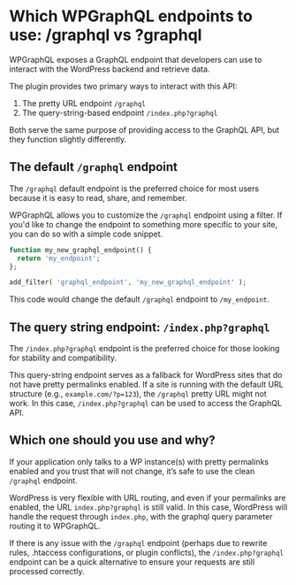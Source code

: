 # Which WPGraphQL endpoints to use: /graphql vs ?graphql

WPGraphQL exposes a GraphQL endpoint that developers can use to interact with the WordPress backend and retrieve data.

The plugin provides two primary ways to interact with this API:

1. The pretty URL endpoint `/graphql`
2. The query-string-based endpoint `/index.php?graphql`

Both serve the same purpose of providing access to the GraphQL API, but they function slightly differently.

## The default `/graphql` endpoint

The `/graphql` default endpoint is the preferred choice for most users because it is easy to read, share, and remember.

WPGraphQL allows you to customize the `/graphql` endpoint using a filter. If you'd like to change the endpoint to something more specific to your site, you can do so with a simple code snippet.

```php
function my_new_graphql_endpoint() {
  return 'my_endpoint';
};

add_filter( 'graphql_endpoint', 'my_new_graphql_endpoint' );
```
This code would change the default `/graphql` endpoint to `/my_endpoint`.

## The query string endpoint: `/index.php?graphql`

The `/index.php?graphql` endpoint is the preferred choice for those looking for stability and compatibility.

This query-string endpoint serves as a fallback for WordPress sites that do not have pretty permalinks enabled. If a site is running with the default URL structure (e.g., `example.com/?p=123`), the `/graphql` pretty URL might not work. In this case, `/index.php?graphql` can be used to access the GraphQL API.

## Which one should you use and why?

If your application only talks to a WP instance(s) with pretty permalinks enabled and you trust that will not change, it’s safe to use the clean `/graphql` endpoint.

WordPress is very flexible with URL routing, and even if your permalinks are enabled, the URL `index.php?graphql` is still valid. In this case, WordPress will handle the request through `index.php`, with the graphql query parameter routing it to WPGraphQL.

If there is any issue with the `/graphql` endpoint (perhaps due to rewrite rules, .htaccess configurations, or plugin conflicts), the `/index.php?graphql` endpoint can be a quick alternative to ensure your requests are still processed correctly.
